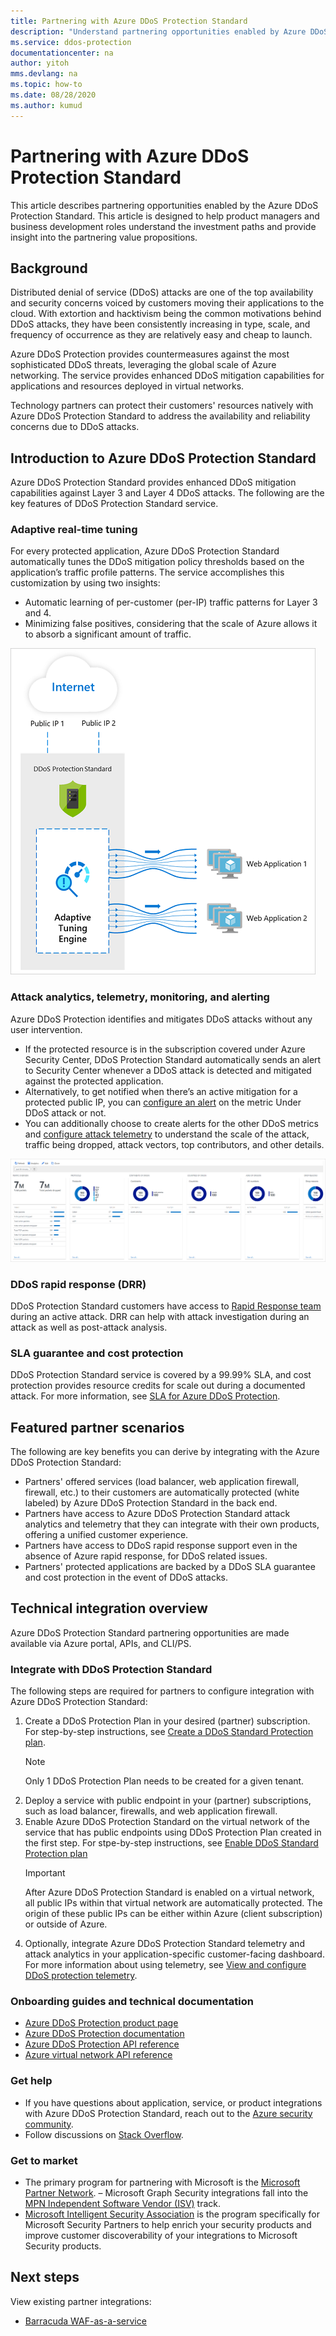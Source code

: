 ```yaml
---
title: Partnering with Azure DDoS Protection Standard 
description: "Understand partnering opportunities enabled by Azure DDoS Protection Standard."
ms.service: ddos-protection
documentationcenter: na
author: yitoh
mms.devlang: na
ms.topic: how-to
ms.date: 08/28/2020
ms.author: kumud
---
```

# Partnering with Azure DDoS Protection Standard
This article describes partnering opportunities enabled by the Azure DDoS Protection Standard. This article is designed to help product managers and business development roles understand the investment paths and provide insight into the partnering value propositions.

## Background
Distributed denial of service (DDoS) attacks are one of the top availability and security concerns voiced by customers moving their applications to the cloud. With extortion and hacktivism being the common motivations behind DDoS attacks, they have been consistently increasing in type, scale, and frequency of occurrence as they are relatively easy and cheap to launch.

Azure DDoS Protection provides countermeasures against the most sophisticated DDoS threats, leveraging the global scale of Azure networking. The service provides enhanced DDoS mitigation capabilities for applications and resources deployed in virtual networks.

Technology partners can protect their customers' resources natively with Azure DDoS Protection Standard to address the availability and reliability concerns due to DDoS attacks.

## Introduction to Azure DDoS Protection Standard
Azure DDoS Protection Standard provides enhanced DDoS mitigation capabilities against Layer 3 and Layer 4 DDoS attacks. The following are the key features of DDoS Protection Standard service.

### Adaptive real-time tuning
For every protected application, Azure DDoS Protection Standard automatically tunes the DDoS mitigation policy thresholds based on the application’s traffic profile patterns. The service accomplishes this customization by using two insights:

- Automatic learning of per-customer (per-IP) traffic patterns for Layer 3 and 4.
- Minimizing false positives, considering that the scale of Azure allows it to absorb a significant amount of traffic.

![Adaptive real time tuning](./media/ddos-protection-partner-onboarding/real-time-tuning.png)

### Attack analytics, telemetry, monitoring, and alerting
Azure DDoS Protection identifies and mitigates DDoS attacks without any user intervention.

- If the protected resource is in the subscription covered under Azure Security Center, DDoS Protection Standard automatically sends an alert to Security Center whenever a DDoS attack is detected and mitigated against the protected application.
- Alternatively, to get notified when there’s an active mitigation for a protected public IP, you can [configure an alert](alerts.md) on the metric Under DDoS attack or not.
- You can additionally choose to create alerts for the other DDoS metrics and [configure attack telemetry](telemetry.md) to understand the scale of the attack, traffic being dropped, attack vectors, top contributors, and other details.

![DDoS metrics](./media/ddos-protection-partner-onboarding/ddos-metrics.png)

### DDoS rapid response (DRR)
DDoS Protection Standard customers have access to [Rapid Response team](ddos-rapid-response.md) during an active attack. DRR can help with attack investigation during an attack as well as post-attack analysis.

### SLA guarantee and cost protection
DDoS Protection Standard service is covered by a 99.99% SLA, and cost protection provides resource credits for scale out during a documented attack. For more information, see [SLA for Azure DDoS Protection](https://azure.microsoft.com/support/legal/sla/ddos-protection/v1_0/).

## Featured partner scenarios
The following are key benefits you can derive by integrating with the Azure DDoS Protection Standard:

- Partners' offered services (load balancer, web application firewall, firewall, etc.) to their customers are automatically protected (white labeled) by Azure DDoS Protection Standard in the back end.
- Partners have access to Azure DDoS Protection Standard attack analytics and telemetry that they can integrate with their own products, offering a unified customer experience.  
- Partners have access to DDoS rapid response support even in the absence of Azure rapid response, for DDoS related issues.
- Partners' protected applications are backed by a DDoS SLA guarantee and cost protection in the event of DDoS attacks.

## Technical integration overview
Azure DDoS Protection Standard partnering opportunities are made available via Azure portal, APIs, and CLI/PS.

### Integrate with DDoS Protection Standard
The following steps are required for partners to configure integration with Azure DDoS Protection Standard:
1. Create a DDoS Protection Plan in your desired (partner) subscription. For step-by-step instructions, see [Create a DDoS Standard Protection plan](manage-ddos-protection.md#create-a-ddos-protection-plan).
   > [!NOTE]
   > Only 1 DDoS Protection Plan needs to be created for a given tenant. 
2. Deploy a service with public endpoint in your (partner) subscriptions, such as load balancer, firewalls, and web application firewall. 
3. Enable Azure DDoS Protection Standard on the virtual network of the service that has public endpoints using DDoS Protection Plan created in the first step. For stpe-by-step instructions, see [Enable DDoS Standard Protection plan](manage-ddos-protection.md#enable-ddos-protection-for-an-existing-virtual-network)
   > [!IMPORTANT] 
   > After Azure DDoS Protection Standard is enabled on a virtual network, all public IPs within that virtual network are automatically protected. The origin of these public IPs can be either within Azure (client subscription) or outside of Azure. 
4. Optionally, integrate Azure DDoS Protection Standard telemetry and attack analytics in your application-specific customer-facing dashboard. For more information about using telemetry, see [View and configure DDoS protection telemetry](telemetry.md). 

### Onboarding guides and technical documentation

- [Azure DDoS Protection product page](https://azure.microsoft.com/services/ddos-protection/)
- [Azure DDoS Protection documentation](ddos-protection-overview.md)
- [Azure DDoS Protection API reference](/rest/api/virtualnetwork/ddosprotectionplans)
- [Azure virtual network API reference](/rest/api/virtualnetwork/virtualnetworks)

### Get help

- If you have questions about application, service, or product integrations with Azure DDoS Protection Standard, reach out to the [Azure security community](https://techcommunity.microsoft.com/t5/security-identity/bd-p/Azure-Security).
- Follow discussions on [Stack Overflow](https://stackoverflow.com/tags/azure-ddos/).

### Get to market

- The primary program for partnering with Microsoft is the [Microsoft Partner Network](https://partner.microsoft.com/). 
– Microsoft Graph Security integrations fall into the [MPN Independent Software Vendor (ISV)](https://partner.microsoft.com/saas-solution-guide) track.
- [Microsoft Intelligent Security Association](https://www.microsoft.com/security/business/intelligent-security-association?rtc=1) is the program specifically for Microsoft Security Partners to help enrich your security products and improve customer discoverability of your integrations to Microsoft Security products.

## Next steps
View existing partner integrations:

- [Barracuda WAF-as-a-service](https://www.barracuda.com/waf-as-a-service)
